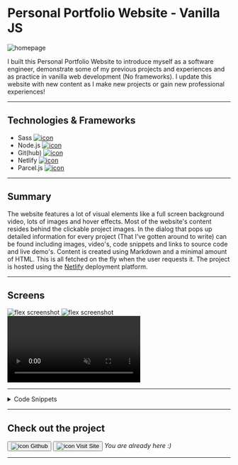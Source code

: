# Personal Portfolio Website - Vanilla JS

![homepage](../projects/Portfolio/portfolio.webp)

I built this Personal Portfolio Website to introduce myself as a software engineer, demonstrate some of my previous projects
and experiences and as practice in vanilla web development (No frameworks). I update this website with new content as I
make new projects or gain new professional experiences!

---

## Technologies & Frameworks

- Sass [![icon](../logos/tech/sass.png)](https://sass-lang.com/)
- Node.js [![icon](../logos/tech/nodejs.png)](https://www.nodejs.org/)
- Git(hub) [![icon](../logos/tech/github.png)](https://www.github.com/)
- Netlify [![icon](../logos/tech/netlify.png)](https://netlify.com/)
- Parcel.js [![icon](../logos/tech/parcel.png)](https://parceljs.org/)

---

## Summary

The website features a lot of visual elements like a full screen background video, lots of images and hover effects.
Most of the website's content resides behind the clickable project images. In the dialog that pops up detailed information
for every project (That I've gotten around to write) can be found including images, video's, code snippets and links to source code
and live demo's. Content is created using Markdown and a minimal amount of HTML. This is all fetched on the fly when the user requests it.
The project is hosted using the [Netlify](https://netlify.com/) deployment platform.

---

## Screens

![flex screenshot](../projects/Portfolio/portfolio_1.webp)
![flex screenshot](../projects/Portfolio/portfolio_2.webp)
<video autoplay muted loop playsinline controls src="../projects/Portfolio/portfolio.webm"></video>

---

<details>
  <summary>Code Snippets</summary>
<div>

The following are some code snippets of pieces of code I'm proud of from this project. The snippets demonstrate clean, concise and powerful code. _(Code has been compacted)_

**Main JavaScript file**\
The main JavaScript file is responsible for initializing the application, loading in dynamic data and responding to
user events. The file is written to be as straight forward and readable as possible while performing many essential functions
of the application.

```
function init() {
  document.getElementById('age').innerHTML = calculateYearsSinceDate(new Date('10-10-1998'));
  document.getElementById('years').innerHTML = calculateYearsSinceDate(new Date('1-7-2011'));
  
  window.addEventListener('scroll', () => onScroll() );
  window.addEventListener('resize', () => onResize() );
  window.addEventListener('keydown', e => escapeKeyListener(e) );
  window.addEventListener('popstate', e => openDialogFromPathname(e.path[0].location.pathname))

  onScroll();
  onResize();
  openDialogFromPathname(window.location.pathname);

  Object.entries(projects).forEach(([name, project], index) => { // Iterate through projects and append to dom
    // noinspection HtmlDeprecatedAttribute
    document.querySelector('#experiences .wrapper').insertAdjacentHTML('beforeend',
  `<div class="col clickable ${index > 5 ? 'hidden' : ''}" onclick="onProjectClick(this.dataset.name)" data-name="${name}" data-team="${project.team}" data-tech="${project.tech}">
          <img class="img" alt="${name} project" src="../projects/${name}/${name}.webp" onerror="this.src='../tile.webp'"/>
          <h3>${project.title}</h3>
        </div>`);
  });
  // Register highlight.js languages
  hljs.registerLanguage('javascript', javascript); 
  hljs.registerLanguage('kotlin', kotlin);
}

function buildDialogContent (data) {
  const doc = document.createRange().createContextualFragment(data.toString()); // Create HTML fragment from HTML string
  doc.querySelectorAll('[alt]:not([alt=""])').forEach(e => { e.classList.add(e.getAttribute('alt').split(' ')[0]) }); // set classnames from first alt attribute value
  doc.querySelectorAll('img.flex').forEach( e => { e.parentElement.classList.add('flex') }); // Set flex attribute for flex images parent
  doc.querySelectorAll('details').forEach((e) => { new Accordion(e) }); // Set Accordion animation for all details tags
  doc.querySelectorAll('a').forEach((e) => { e.setAttribute('target', '_blank') }); // Open all links in new tabs
  constants.dialogContent.innerHTML = ''; // Clear dialog
  constants.dialogContent.appendChild(doc); // Fill dialog with data
  document.querySelector('.dialog__content-wrapper').scrollTop = 0; // Scroll dialog to top
  hljs.highlightAll(); // Highlight code blocks with Highlight.js
  collapseNavBar(); // Force navBar to collapse (if at top of page scroll down first)
  constants.navBar.classList.remove('open'); // Collapse mobile nav bar menu
  openDialog();
}

function getDialogContent(projectName) {
  showLoader();
  fetch(`/markdown/${projectName}.md`).then(response => response.text()).then(data => { // Get markdown for project
    data = marked(data); // Convert markdown to HTML
    if (!data.toString().includes('<!doctype html>')) { buildDialogContent(data); } // If successful
    else { getDialogContent('404'); } // Else retrieve 404 page
  }).catch((error) => { console.error('Error:', error); });
}

function openDialog() {
  hideLoader();
  document.body.classList.add('scroll_disabled');
  constants.dialog.classList.add('active');
}

function openDialogFromPathname(pathname) {
  if (pathname !== '/') { // If not on root page
    getDialogContent(window.location.pathname.replace('/', '')); // Open dialog from path (projectName)
  } else {
    closeDialog();
  }
}

window.openCV = () => { // Ask for language preference and open CV pdf blob
  if (confirm("Open English version?")) {
    getAndViewBlob(`/cv/Curriculum Vitae Jan-Willem van Bremen 500779265 - English.pdf`);
  } else if (confirm("Open Dutch version?")) {
    getAndViewBlob(`/cv/Curriculum Vitae Jan-Willem van Bremen 500779265.pdf`);
  }
}

window.onLogoClick = () => {
  window.history.pushState(null, null, window.location.origin);
  closeDialog();
  constants.navBar.classList.remove('open');
  window.scrollTo({ top: 0, behavior: 'smooth' });
}

window.handleMenuClick = (elem) => {
  const targetElem = document.getElementById(elem.dataset.linkTo);
  window.scrollTo({top: targetElem.offsetTop - constants.topOffsetSmall, behavior: 'smooth'});

  if (constants.dialog.classList.contains('active')) { closeDialog() }
}

window.onMenuButtonClick = () => { constants.navBar.classList.toggle('open') }

window.closeDialog = () => {
  if (window.location.pathname !== '/') { window.history.pushState(null, null, window.location.origin) }
  document.body.classList.remove('scroll_disabled');
  constants.dialog.classList.remove('active');
}

window.onProjectClick = (projectName) => {
  getDialogContent(projectName);
  if (!window.location.pathname.includes(projectName)) { window.history.pushState(null, projectName, '/' + projectName) }
}

init();
```

</div>
</details>

---

## Check out the project

[<button>![icon](../logos/tech/github.png) Github</button>](https://github.com/alianza/portfolio)
[<button>![icon](../projects/Portfolio/portfolio.webp) Visit Site</button>](https://jwvbremen.nl/) _You are already here :)_

---

